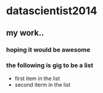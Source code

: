 datascientist2014
=================

## my work..
### hoping it would be awesome

### the following is gig to be a list 
* first item in the list
* second iterm in the list


